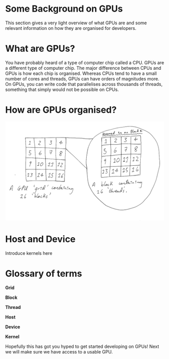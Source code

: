 
<a id='Some-Background-on-GPUs-1'></a>

# Some Background on GPUs


This section gives a very light overview of what GPUs are and some relevant information on how they are organised for developers.


<a id='What-are-GPUs?-1'></a>

# What are GPUs?


You have probably heard of a type of computer chip called a CPU. GPUs are a different type of computer chip. The major difference between CPUs and GPUs is how each chip is organised. Whereas CPUs tend to have a small number of cores and threads, GPUs can have orders of magnitudes more. On GPUs, you can write code that parallelises across thousands of threads, something that simply would not be possible on CPUs.


<a id='How-are-GPUs-organised?-1'></a>

# How are GPUs organised?


![](images/grid_threads_blocks.png)


<a id='Host-and-Device-1'></a>

# Host and Device


Introduce kernels here


<a id='Glossary-of-terms-1'></a>

# Glossary of terms


**Grid**


**Block**


**Thread**


**Host**


**Device**


**Kernel**


Hopefully this has got you hyped to get started developing on GPUs! Next we will make sure we have access to a usable GPU.

